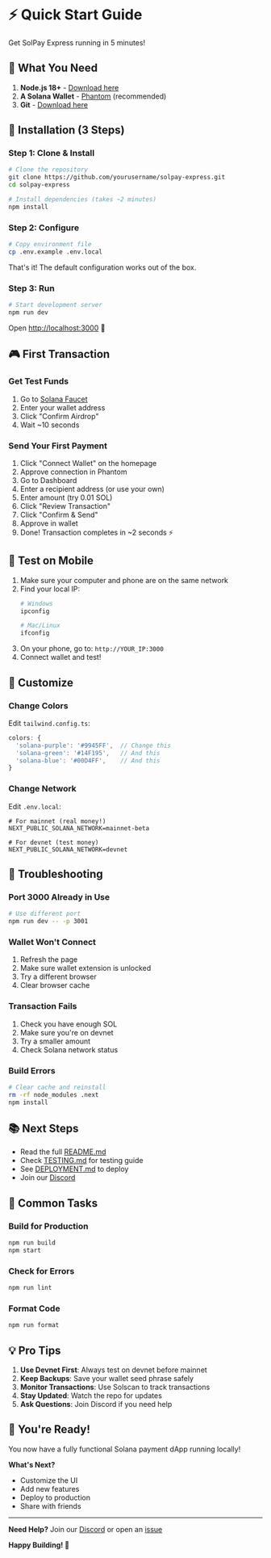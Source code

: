 # ⚡ Quick Start Guide

Get SolPay Express running in 5 minutes!

## 🎯 What You Need

1. **Node.js 18+** - [Download here](https://nodejs.org/)
2. **A Solana Wallet** - [Phantom](https://phantom.app/) (recommended)
3. **Git** - [Download here](https://git-scm.com/)

## 🚀 Installation (3 Steps)

### Step 1: Clone & Install
```bash
# Clone the repository
git clone https://github.com/yourusername/solpay-express.git
cd solpay-express

# Install dependencies (takes ~2 minutes)
npm install
```

### Step 2: Configure
```bash
# Copy environment file
cp .env.example .env.local
```

That's it! The default configuration works out of the box.

### Step 3: Run
```bash
# Start development server
npm run dev
```

Open [http://localhost:3000](http://localhost:3000) 🎉

## 🎮 First Transaction

### Get Test Funds
1. Go to [Solana Faucet](https://faucet.solana.com/)
2. Enter your wallet address
3. Click "Confirm Airdrop"
4. Wait ~10 seconds

### Send Your First Payment
1. Click "Connect Wallet" on the homepage
2. Approve connection in Phantom
3. Go to Dashboard
4. Enter a recipient address (or use your own)
5. Enter amount (try 0.01 SOL)
6. Click "Review Transaction"
7. Click "Confirm & Send"
8. Approve in wallet
9. Done! Transaction completes in ~2 seconds ⚡

## 📱 Test on Mobile

1. Make sure your computer and phone are on the same network
2. Find your local IP:
   ```bash
   # Windows
   ipconfig
   
   # Mac/Linux
   ifconfig
   ```
3. On your phone, go to: `http://YOUR_IP:3000`
4. Connect wallet and test!

## 🎨 Customize

### Change Colors
Edit `tailwind.config.ts`:
```typescript
colors: {
  'solana-purple': '#9945FF',  // Change this
  'solana-green': '#14F195',   // And this
  'solana-blue': '#00D4FF',    // And this
}
```

### Change Network
Edit `.env.local`:
```env
# For mainnet (real money!)
NEXT_PUBLIC_SOLANA_NETWORK=mainnet-beta

# For devnet (test money)
NEXT_PUBLIC_SOLANA_NETWORK=devnet
```

## 🐛 Troubleshooting

### Port 3000 Already in Use
```bash
# Use different port
npm run dev -- -p 3001
```

### Wallet Won't Connect
1. Refresh the page
2. Make sure wallet extension is unlocked
3. Try a different browser
4. Clear browser cache

### Transaction Fails
1. Check you have enough SOL
2. Make sure you're on devnet
3. Try a smaller amount
4. Check Solana network status

### Build Errors
```bash
# Clear cache and reinstall
rm -rf node_modules .next
npm install
```

## 📚 Next Steps

- Read the full [README.md](README.md)
- Check [TESTING.md](TESTING.md) for testing guide
- See [DEPLOYMENT.md](DEPLOYMENT.md) to deploy
- Join our [Discord](https://discord.gg/solpay)

## 🎯 Common Tasks

### Build for Production
```bash
npm run build
npm start
```

### Check for Errors
```bash
npm run lint
```

### Format Code
```bash
npm run format
```

## 💡 Pro Tips

1. **Use Devnet First**: Always test on devnet before mainnet
2. **Keep Backups**: Save your wallet seed phrase safely
3. **Monitor Transactions**: Use Solscan to track transactions
4. **Stay Updated**: Watch the repo for updates
5. **Ask Questions**: Join Discord if you need help

## 🎉 You're Ready!

You now have a fully functional Solana payment dApp running locally!

**What's Next?**
- Customize the UI
- Add new features
- Deploy to production
- Share with friends

---

**Need Help?** Join our [Discord](https://discord.gg/solpay) or open an [issue](https://github.com/yourusername/solpay-express/issues)

**Happy Building! 🚀**
